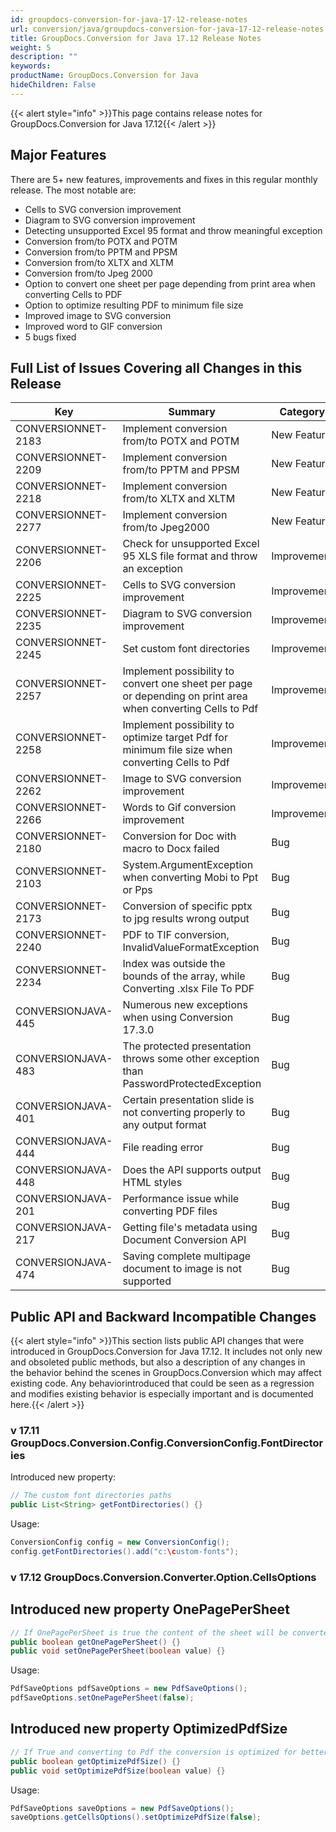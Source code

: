 ```yaml
---
id: groupdocs-conversion-for-java-17-12-release-notes
url: conversion/java/groupdocs-conversion-for-java-17-12-release-notes
title: GroupDocs.Conversion for Java 17.12 Release Notes
weight: 5
description: ""
keywords: 
productName: GroupDocs.Conversion for Java
hideChildren: False
---
```

{{< alert style="info" >}}This page contains release notes for GroupDocs.Conversion for Java 17.12{{< /alert >}}

## Major Features

There are 5+ new features, improvements and fixes in this regular monthly release. The most notable are:

*   Cells to SVG conversion improvement
*   Diagram to SVG conversion improvement
*   Detecting unsupported Excel 95 format and throw meaningful exception
*   Conversion from/to POTX and POTM
*   Conversion from/to PPTM and PPSM
*   Conversion from/to XLTX and XLTM
*   Conversion from/to Jpeg 2000    
*   Option to convert one sheet per page depending from print area when converting Cells to PDF    
*   Option to optimize resulting PDF to minimum file size    
*   Improved image to SVG conversion    
*   Improved word to GIF conversion    
*   5 bugs fixed  
          

## Full List of Issues Covering all Changes in this Release

| Key | Summary | Category |
| --- | --- | --- |
| CONVERSIONNET-2183 | Implement conversion from/to POTX and POTM | New Feature |
| CONVERSIONNET-2209 | Implement conversion from/to PPTM and PPSM | New Feature |
| CONVERSIONNET-2218 | Implement conversion from/to XLTX and XLTM | New Feature |
| CONVERSIONNET-2277 | Implement conversion from/to Jpeg2000 | New Feature |
| CONVERSIONNET-2206 | Check for unsupported Excel 95 XLS file format and throw an exception | Improvement |
| CONVERSIONNET-2225 | Cells to SVG conversion improvement | Improvement |
| CONVERSIONNET-2235 | Diagram to SVG conversion improvement | Improvement |
| CONVERSIONNET-2245 | Set custom font directories | Improvement |
| CONVERSIONNET-2257 | Implement possibility to convert one sheet per page or depending on print area when converting Cells to Pdf | Improvement |
| CONVERSIONNET-2258 | Implement possibility to optimize target Pdf for minimum file size when converting Cells to Pdf | Improvement |
| CONVERSIONNET-2262 | Image to SVG conversion improvement | Improvement |
| CONVERSIONNET-2266 | Words to Gif conversion improvement | Improvement |
| CONVERSIONNET-2180 | Conversion for Doc with macro to Docx failed | Bug |
| CONVERSIONNET-2103 | System.ArgumentException when converting Mobi to Ppt or Pps | Bug |
| CONVERSIONNET-2173 | Conversion of specific pptx to jpg results wrong output | Bug |
| CONVERSIONNET-2240 | PDF to TIF conversion, InvalidValueFormatException | Bug |
| CONVERSIONNET-2234 | Index was outside the bounds of the array, while Converting .xlsx File To PDF | Bug |
| CONVERSIONJAVA-445 | Numerous new exceptions when using Conversion 17.3.0 | Bug |
| CONVERSIONJAVA-483 | The protected presentation throws some other exception than PasswordProtectedException | Bug |
| CONVERSIONJAVA-401 | Certain presentation slide is not converting properly to any output format | Bug |
| CONVERSIONJAVA-444 | File reading error | Bug |
| CONVERSIONJAVA-448 | Does the API supports output HTML styles | Bug |
| CONVERSIONJAVA-201 | Performance issue while converting PDF files | Bug |
| CONVERSIONJAVA-217 | Getting file's metadata using Document Conversion API | Bug |
| CONVERSIONJAVA-474 | Saving complete multipage document to image is not supported | Bug |

## Public API and Backward Incompatible Changes

{{< alert style="info" >}}This section lists public API changes that were introduced in GroupDocs.Conversion for Java 17.12. It includes not only new and obsoleted public methods, but also a description of any changes in the behavior behind the scenes in GroupDocs.Conversion which may affect existing code. Any behaviorintroduced that could be seen as a regression and modifies existing behavior is especially important and is documented here.{{< /alert >}}

### v 17.11 GroupDocs.Conversion.Config.ConversionConfig.FontDirectories

Introduced new property:

```java
// The custom font directories paths
public List<String> getFontDirectories() {}
```

Usage:

```java
ConversionConfig config = new ConversionConfig();
config.getFontDirectories().add("c:\custom-fonts");
```

### v 17.12 GroupDocs.Conversion.Converter.Option.CellsOptions

## Introduced new property OnePagePerSheet

```java
// If OnePagePerSheet is true the content of the sheet will be converted to one page in the PDF document. Default value is true.
public boolean getOnePagePerSheet() {}
public void setOnePagePerSheet(boolean value) {}
```

Usage:

```java
PdfSaveOptions pdfSaveOptions = new PdfSaveOptions();
pdfSaveOptions.setOnePagePerSheet(false);
```

## Introduced new property OptimizedPdfSize

```java
// If True and converting to Pdf the conversion is optimized for better file size than print quality
public boolean getOptimizePdfSize() {}
public void setOptimizePdfSize(boolean value) {}
```

Usage:

```java
PdfSaveOptions saveOptions = new PdfSaveOptions();
saveOptions.getCellsOptions().setOptimizePdfSize(false);
```
